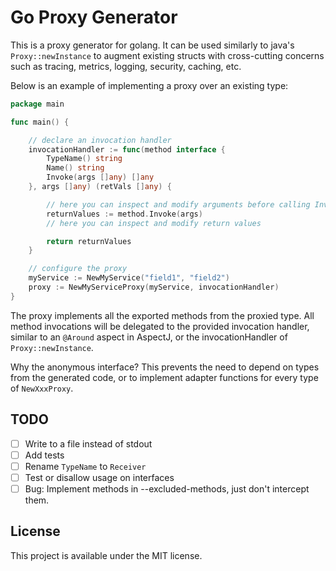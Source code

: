 # Go Proxy Generator

This is a proxy generator for golang. It can be used similarly to java's `Proxy::newInstance` to
augment existing structs with cross-cutting concerns such as tracing, metrics, logging, security,
caching, etc.

Below is an example of implementing a proxy over an existing type:

```go
package main

func main() {

	// declare an invocation handler 
	invocationHandler := func(method interface {
		TypeName() string
		Name() string
		Invoke(args []any) []any
	}, args []any) (retVals []any) {

		// here you can inspect and modify arguments before calling Invoke()
		returnValues := method.Invoke(args)
		// here you can inspect and modify return values

		return returnValues
	}

	// configure the proxy
	myService := NewMyService("field1", "field2")
	proxy := NewMyServiceProxy(myService, invocationHandler)
}

```

The proxy implements all the exported methods from the proxied type. All method invocations will be
delegated to the provided invocation handler, similar to an `@Around` aspect in AspectJ, or the
invocationHandler of `Proxy::newInstance`.

Why the anonymous interface? This prevents the need to depend on types from the generated code, or
to implement adapter functions for every type of `NewXxxProxy`.

## TODO

- [ ] Write to a file instead of stdout
- [ ] Add tests
- [ ] Rename `TypeName` to `Receiver`
- [ ] Test or disallow usage on interfaces
- [ ] Bug: Implement methods in --excluded-methods, just don't intercept them.

## License

This project is available under the MIT license.
